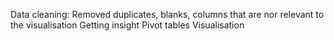 Data cleaning: Removed duplicates, blanks, columns that are nor relevant to the visualisation
Getting insight
Pivot tables
Visualisation
